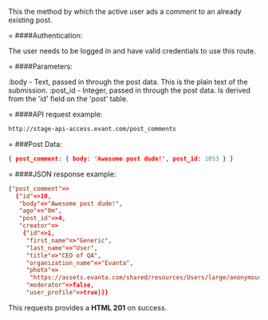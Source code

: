 <!-- --- title: POST /post_comments -->

This the method by which the active user ads a comment to an already existing post.

=
####Authentication:

The user needs to be logged in and have valid credentials to use this route.

=
####Parameters:

:body - Text, passed in through the post data. This is the plain text of the submission.
:post_id - Integer, passed in through the post data. Is derived from the 'id' field on the 'post' table.


=
####API request example:
```html
http://stage-api-access.evant.com/post_comments
```

=
###Post Data:
```json
{ post_comment: { body: 'Awesome post dude!', post_id: 1053 } }
```

=
####JSON response example:

```json
{"post_comment"=>
  {"id"=>10,
   "body"=>"Awesome post dude!",
   "ago"=>"0m",
   "post_id"=>4,
   "creator"=>
    {"id"=>1,
     "first_name"=>"Generic",
     "last_name"=>"User",
     "title"=>"CEO of QA",
     "organization_name"=>"Evanta",
     "photo"=>
      "https://assets.evanta.com/shared/resources/Users/large/anonymous2.jpg",
     "moderator"=>false,
     "user_profile"=>true}}}
```

This requests provides a <strong>HTML 201</strong> on success.